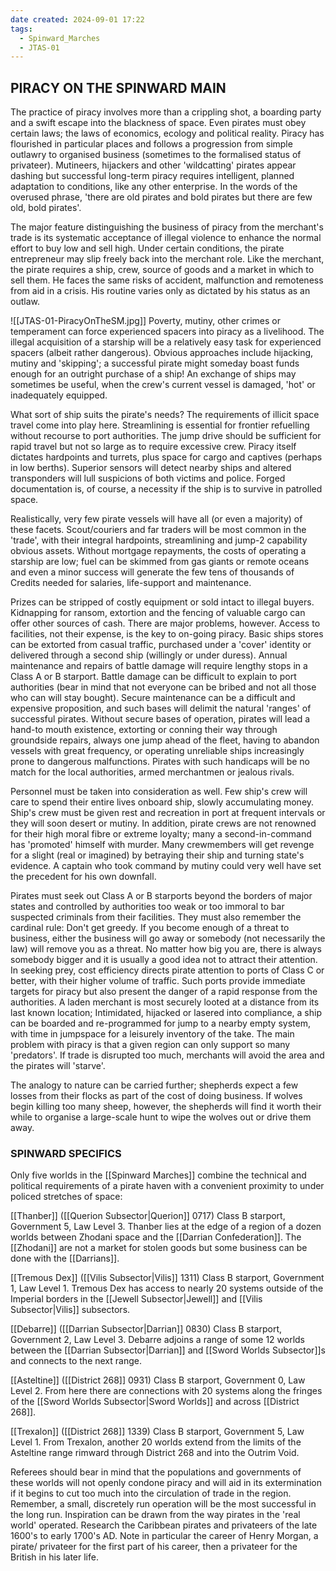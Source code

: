 ```yaml
---
date created: 2024-09-01 17:22
tags:
  - Spinward_Marches
  - JTAS-01
---
```


## PIRACY ON THE SPINWARD MAIN

The practice of piracy involves more than a crippling shot, a boarding party and a swift escape into the blackness of space. Even pirates must obey certain laws; the laws of economics, ecology and political reality. Piracy has flourished in particular places and follows a progression from simple outlawry to organised business (sometimes to the formalised status of privateer). Mutineers, hijackers and other 'wildcatting' pirates appear dashing but successful long-term piracy requires intelligent, planned adaptation to conditions, like any other enterprise. In the words of the overused phrase, 'there are old pirates and bold pirates but there are few old, bold pirates'.

The major feature distinguishing the business of piracy from the merchant's trade is its systematic acceptance of illegal violence to enhance the normal effort to buy low and sell high. Under certain conditions, the pirate entrepreneur may slip freely back into the merchant role. Like the merchant, the pirate requires a ship, crew, source of goods and a market in which to sell them. He faces the same risks of accident, malfunction and remoteness from aid in a crisis. His routine varies only as dictated by his status as an outlaw.

![[JTAS-01-PiracyOnTheSM.jpg]]
Poverty, mutiny, other crimes or temperament can force experienced spacers into piracy as a livelihood. The illegal acquisition of a starship will be a relatively easy task for experienced spacers (albeit rather dangerous). Obvious approaches include hijacking, mutiny and 'skipping'; a successful pirate might someday boast funds enough for an outright purchase of a ship! An exchange of ships may sometimes be useful, when the crew's current vessel is damaged, 'hot' or inadequately equipped.

What sort of ship suits the pirate's needs? The requirements of illicit space travel come into play here. Streamlining is essential for frontier refuelling without recourse to port authorities. The jump drive should be sufficient for rapid travel but not so large as to require excessive crew. Piracy itself dictates hardpoints and turrets, plus space for cargo and captives (perhaps in low berths). Superior sensors will detect nearby ships and altered transponders will lull suspicions of both victims and police. Forged documentation is, of course, a necessity if the ship is to survive in patrolled space.

Realistically, very few pirate vessels will have all (or even a majority) of these facets. Scout/couriers and far traders will be most common in the 'trade', with their integral hardpoints, streamlining and jump-2 capability obvious assets. Without mortgage repayments, the costs of operating a starship are low; fuel can be skimmed from gas giants or remote oceans and even a minor success will generate the few tens of thousands of Credits needed for salaries, life-support and maintenance.

Prizes can be stripped of costly equipment or sold intact to illegal buyers. Kidnapping for ransom, extortion and the fencing of valuable cargo can offer other sources of cash. There are major problems, however. Access to facilities, not their expense, is the key to on-going piracy. Basic ships stores can be extorted from casual traffic, purchased under a 'cover' identity or delivered through a second ship (willingly or under duress). Annual maintenance and repairs of battle damage will require lengthy stops in a Class A or B starport. Battle damage can be difficult to explain to port authorities (bear in mind that not everyone can be bribed and not all those who can will stay bought). Secure maintenance can be a difficult and expensive proposition, and such bases will delimit the natural 'ranges' of successful pirates. Without secure bases of operation, pirates will lead a hand-to mouth existence, extorting or conning their way through groundside repairs, always one jump ahead of the fleet, having to abandon vessels with great frequency, or operating unreliable ships increasingly prone to dangerous malfunctions. Pirates with such handicaps will be no match for the local authorities, armed merchantmen or jealous rivals.

Personnel must be taken into consideration as well. Few ship's crew will care to spend their entire lives onboard ship, slowly accumulating money. Ship's crew must be given rest and recreation in port at frequent intervals or they will soon desert or mutiny. In addition, pirate crews are not renowned for their high moral fibre or extreme loyalty; many a second-in-command has 'promoted' himself with murder. Many crewmembers will get revenge for a slight (real or imagined) by betraying their ship and turning state's evidence. A captain who took command by mutiny could very well have set the precedent for his own downfall.

Pirates must seek out Class A or B starports beyond the borders of major states and controlled by authorities too weak or too immoral to bar suspected criminals from their facilities. They must also remember the cardinal rule: Don't get greedy. If you become enough of a threat to business, either the business will go away or somebody (not necessarily the law) will remove you as a threat. No matter how big you are, there is always somebody bigger and it is usually a good idea not to attract their attention. In seeking prey, cost efficiency directs pirate attention to ports of Class C or better, with their higher volume of traffic. Such ports provide immediate targets for piracy but also present the danger of a rapid response from the authorities. A laden merchant is most securely looted at a distance from its last known location; Intimidated, hijacked or lasered into compliance, a ship can be boarded and re-programmed for jump to a nearby empty system, with time in jumpspace for a leisurely inventory of the take. The main problem with piracy is that a given region can only support so many 'predators'. If trade is disrupted too much, merchants will avoid the area and the pirates will 'starve'.

The analogy to nature can be carried further; shepherds expect a few losses from their flocks as part of the cost of doing business. If wolves begin killing too many sheep, however, the shepherds will find it worth their while to organise a large-scale hunt to wipe the wolves out or drive them away.

### SPINWARD SPECIFICS

Only five worlds in the [[Spinward Marches]] combine the technical and political requirements of a pirate haven with a convenient proximity to under policed stretches of space:

[[Thanber]] ([[Querion Subsector|Querion]] 0717) Class B starport, Government 5, Law Level 3. Thanber lies at the edge of a region of a dozen worlds between Zhodani space and the [[Darrian Confederation]]. The [[Zhodani]] are not a market for stolen goods but some business can be done with the [[Darrians]].

[[Tremous Dex]] ([[Vilis Subsector|Vilis]] 1311) Class B starport, Government 1, Law Level 1. Tremous Dex has access to nearly 20 systems outside of the Imperial borders in the [[Jewell Subsector|Jewell]] and [[Vilis Subsector|Vilis]] subsectors.

[[Debarre]] ([[Darrian Subsector|Darrian]] 0830) Class B starport, Government 2, Law Level 3. Debarre adjoins a range of some 12 worlds between the [[Darrian Subsector|Darrian]] and [[Sword Worlds Subsector]]s and connects to the next range.

[[Asteltine]] ([[District 268]] 0931) Class B starport, Government 0, Law Level 2. From here there are connections with 20 systems along the fringes of the [[Sword Worlds Subsector|Sword Worlds]] and across [[District 268]].

[[Trexalon]] ([[District 268]] 1339) Class B starport, Government 5, Law Level 1. From Trexalon, another 20 worlds extend from the limits of the Asteltine range rimward through District 268 and into the Outrim Void.

Referees should bear in mind that the populations and governments of these worlds will not openly condone piracy and will aid in its extermination if it begins to cut too much into the circulation of trade in the region. Remember, a small, discretely run operation will be the most successful in the long run. Inspiration can be drawn from the way pirates in the 'real world' operated. Research the Caribbean pirates and privateers of the late 1600's to early 1700's AD. Note in particular the career of Henry Morgan, a pirate/ privateer for the first part of his career, then a privateer for the British in his later life.
